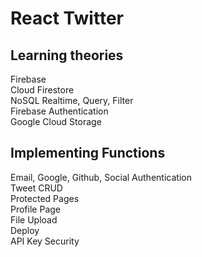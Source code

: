 # React Twitter


## Learning theories
Firebase<br>
Cloud Firestore<br>
NoSQL Realtime, Query, Filter<br>
Firebase Authentication<br>
Google Cloud Storage<br>

## Implementing Functions
Email, Google, Github, Social Authentication<br>
Tweet CRUD<br>
Protected Pages<br>
Profile Page<br>
File Upload<br>
Deploy<br>
API Key Security
